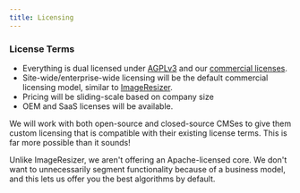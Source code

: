 ```yaml
---
title: Licensing
---
```




### License Terms

* Everything is dual licensed under [AGPLv3](http://imageresizing.net/licenses/agpl) and our [commercial licenses](https://imageresizing.net/pricing).
* Site-wide/enterprise-wide licensing will be the default commercial licensing model, similar to [ImageResizer](https://imageresizing.net/pricing). 
* Pricing will be sliding-scale based on company size
* OEM and SaaS licenses will be available. 

We will work with both open-source and closed-source CMSes to give them custom licensing that is compatible with their existing license terms. This is far more possible than it sounds!

Unlike ImageResizer, we aren't offering an Apache-licensed core. We don't want to unnecessarily segment functionality because of a business model, and this lets us offer you the best algorithms by default. 

